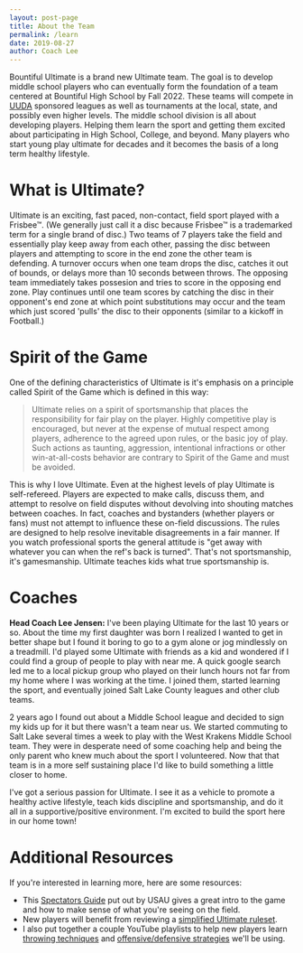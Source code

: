 ```yaml
---
layout: post-page
title: About the Team
permalink: /learn
date: 2019-08-27
author: Coach Lee
---
```


Bountiful Ultimate is a brand new Ultimate team. The goal is to develop middle school players who can eventually form the foundation of a team centered at Bountiful High School by Fall 2022. These teams will compete in [UUDA](https://utahultimate.org) sponsored leagues as well as tournaments at the local, state, and possibly even higher levels. The middle school division is all about developing players. Helping them learn the sport and getting them excited about participating in High School, College, and beyond. Many players who start young play ultimate for decades and it becomes the basis of a long term healthy lifestyle.

# What is Ultimate?

Ultimate is an exciting, fast paced, non-contact, field sport played with a Frisbee&trade;. (We generally just call it a disc because Frisbee&trade; is a trademarked term for a single brand of disc.) Two teams of 7 players take the field and essentially play keep away from each other, passing the disc between players and attempting to score in the end zone the other team is defending. A turnover occurs when one team drops the disc, catches it out of bounds, or delays more than 10 seconds between throws. The opposing team immediately takes possesion and tries to score in the opposing end zone. Play continues until one team scores by catching the disc in their opponent's end zone at which point substitutions may occur and the team which just scored 'pulls' the disc to their opponents (similar to a kickoff in Football.)

# Spirit of the Game

One of the defining characteristics of Ultimate is it's emphasis on a principle called Spirit of the Game which is defined in this way:

> Ultimate relies on a spirit of sportsmanship that places the responsibility for fair play on the player. Highly competitive play is encouraged, but never at the expense of mutual respect among players, adherence to the agreed upon rules, or the basic joy of play. Such actions as taunting, aggression, intentional infractions or other win-at-all-costs behavior are contrary to Spirit of the Game and must be avoided.

This is why I love Ultimate. Even at the highest levels of play Ultimate is self-refereed. Players are expected to make calls, discuss them, and attempt to resolve on field disputes without devolving into shouting matches between coaches. In fact, coaches and bystanders (whether players or fans) must not attempt to influence these on-field discussions. The rules are designed to help resolve inevitable disagreements in a fair manner. If you watch professional sports the general attitude is "get away with whatever you can when the ref's back is turned". That's not sportsmanship, it's gamesmanship. Ultimate teaches kids what true sportsmanship is.

# Coaches

**Head Coach Lee Jensen:** I've been playing Ultimate for the last 10 years or so. About the time my first daughter was born I realized I wanted to get in better shape but I found it boring to go to a gym alone or jog mindlessly on a treadmill. I'd played some Ultimate with friends as a kid and wondered if I could find a group of people to play with near me. A quick google search led me to a local pickup group who played on their lunch hours not far from my home where I was working at the time. I joined them, started learning the sport, and eventually joined Salt Lake County leagues and other club teams.

2 years ago I found out about a Middle School league and decided to sign my kids up for it but there wasn't a team near us. We started commuting to Salt Lake several times a week to play with the West Krakens Middle School team. They were in desperate need of some coaching help and being the only parent who knew much about the sport I volunteered. Now that that team is in a more self sustaining place I'd like to build something a little closer to home.

I've got a serious passion for Ultimate. I see it as a vehicle to promote a healthy active lifestyle, teach kids discipline and sportsmanship, and do it all in a supportive/positive environment. I'm excited to build the sport here in our home town!

# Additional Resources

If you're interested in learning more, here are some resources:

* This [Spectators Guide](https://www.usaultimate.org/assets/1/Page/Spectator%20Guide%202016_web.pdf) put out by USAU gives a great intro to the game and how to make sense of what you're seeing on the field.
* New players will benefit from reviewing a [simplified Ultimate ruleset](https://www.usaultimate.org/resources/officiating/rules/default.aspx#10simplerules).
* I also put together a couple YouTube playlists to help new players learn [throwing techniques]() and [offensive/defensive strategies]() we'll be using.

